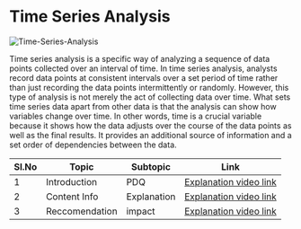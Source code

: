# Time Series Analysis
![Time-Series-Analysis](https://github.com/V-Vibee/MY-Projects-2.0/assets/91024678/527125fa-87e4-41ba-b328-2441c0052aa9)


Time series analysis is a specific way of analyzing a sequence of data points collected over an interval of time. In time series analysis, analysts record data points at consistent intervals over a set period of time rather than just recording the data points intermittently or randomly. However, this type of analysis is not merely the act of collecting data over time. 
What sets time series data apart from other data is that the analysis can show how variables change over time. In other words, time is a crucial variable because it shows how the data adjusts over the course of the data points as well as the final results. It provides an additional source of information and a set order of dependencies between the data. 

| Sl.No| Topic| Subtopic| Link|
|-|-|-|-|
|1| Introduction | PDQ |[ Explanation video link]()
|2| Content Info | Explanation |[ Explanation video link]()
|3| Reccomendation | impact |[ Explanation video link]()
